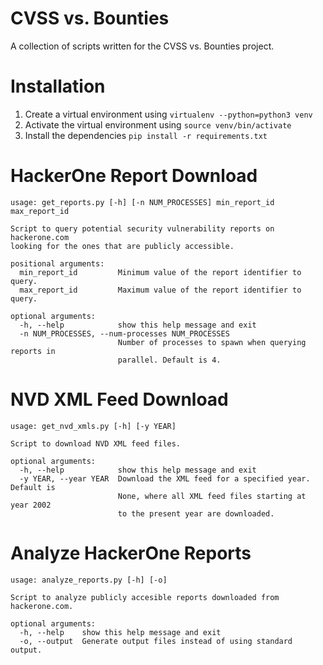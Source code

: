 # CVSS vs. Bounties

A collection of scripts written for the CVSS vs. Bounties project.

# Installation

1. Create a virtual environment using `virtualenv --python=python3 venv`
1. Activate the virtual environment using `source venv/bin/activate`
1. Install the dependencies `pip install -r requirements.txt`

# HackerOne Report Download

```
usage: get_reports.py [-h] [-n NUM_PROCESSES] min_report_id max_report_id

Script to query potential security vulnerability reports on hackerone.com
looking for the ones that are publicly accessible.

positional arguments:
  min_report_id         Minimum value of the report identifier to query.
  max_report_id         Maximum value of the report identifier to query.

optional arguments:
  -h, --help            show this help message and exit
  -n NUM_PROCESSES, --num-processes NUM_PROCESSES
                        Number of processes to spawn when querying reports in
                        parallel. Default is 4.
```

# NVD XML Feed Download

```
usage: get_nvd_xmls.py [-h] [-y YEAR]

Script to download NVD XML feed files.

optional arguments:
  -h, --help            show this help message and exit
  -y YEAR, --year YEAR  Download the XML feed for a specified year. Default is
                        None, where all XML feed files starting at year 2002
                        to the present year are downloaded.
```

# Analyze HackerOne Reports

```
usage: analyze_reports.py [-h] [-o]

Script to analyze publicly accesible reports downloaded from hackerone.com.

optional arguments:
  -h, --help    show this help message and exit
  -o, --output  Generate output files instead of using standard output.
```
